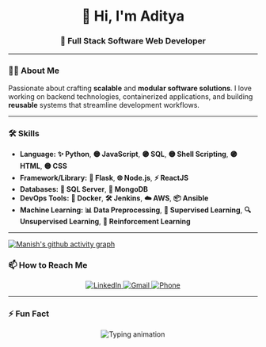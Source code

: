 <h1 align="center">👋 Hi, I'm Aditya</h1>

<h3 align="center">
  🚀 Full Stack Software Web Developer
</h3>


---

### 👨‍💻 About Me

Passionate about crafting **scalable** and **modular software solutions**. I love working on backend technologies, containerized applications, and building **reusable** systems that streamline development workflows.

---

### 🛠️ Skills

- **Language:** **✨ Python**, **🟡 JavaScript**, **🟣 SQL**, **🟡 Shell Scripting**, **🟣 HTML**, **🟡 CSS**
- **Framework/Library:** **🚀 Flask**, **🌐 Node.js**, **⚡ ReactJS**
- **Databases:** **📀 SQL Server**, **🍃 MongoDB**  
- **DevOps Tools:** **🐳 Docker**, **🛠️ Jenkins**, **☁️ AWS**, **📦 Ansible**  
- **Machine Learning:** **📊 Data Preprocessing**, **🤖 Supervised Learning**, **🔍 Unsupervised Learning**, **🎯 Reinforcement Learning**  

---

[![Manish's github activity graph](https://github-readme-activity-graph.vercel.app/graph?username=Aditya-1998k&theme=github-compact)](https://github.com/ashutosh00710/github-readme-activity-graph)

### 📫 How to Reach Me  
<p align="center">
  <a href="https://www.linkedin.com/in/aditya-gupta1998/" target="_blank">
    <img src="https://img.shields.io/badge/LinkedIn-Aditya%20Gupta-blue?logo=linkedin" alt="LinkedIn">
  </a>
  <a href="mailto:aditya98gupta@gmail.com" target="_blank">
    <img src="https://img.shields.io/badge/Gmail-aditya98gupta%40gmail.com-red?logo=gmail" alt="Gmail">
  </a>
  <a href="tel:+919643652605" target="_blank">
    <img src="https://img.shields.io/badge/Call%20Me-9643652605-brightgreen?logo=phone" alt="Phone">
  </a>
</p>

---
### ⚡ Fun Fact  
<p align="center">
  <img 
    src="https://readme-typing-svg.demolab.com?font=Fira+Code&weight=600&size=22&duration=3000&pause=1000&center=true&vCenter=true&width=450&lines=Code%2C+Test%2C+Break%2C+Repeat!;Coffee+%2B+Code+%3D+Productivity!+☕;First+I+write+the+bug...+then+I+fix+it+🐛" 
    alt="Typing animation"
  >
</p>
